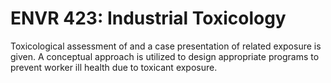 # ENVR 423: Industrial Toxicology

Toxicological assessment of and a case presentation of related exposure is given. A conceptual approach is utilized to design appropriate programs to prevent worker ill health due to toxicant exposure.